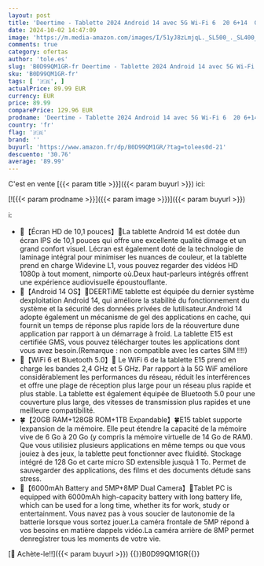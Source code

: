 ```yaml
---
layout: post
title: 'Deertime - Tablette 2024 Android 14 avec 5G Wi-Fi 6  20 6+14  Go RAM +128Go ROM /1TB  Tablette Tactile avec 8+5MP   BT 5.0  8 cœurs  6000mAh  2 en 1 Tablette 10 Pouces avec Clavier et Souris et Cas - Noir'
date: 2024-10-02 14:47:09
image: 'https://m.media-amazon.com/images/I/51yJ8zLmjqL._SL500_._SL400_.jpg'
comments: true
category: ofertas
author: 'tole.es'
slug: 'B0D99QM1GR-fr Deertime - Tablette 2024 Android 14 avec 5G Wi-Fi 6 20...'
sku: 'B0D99QM1GR-fr'
tags: [ '🇫🇷', ]
actualPrice: 89.99 EUR
currency: EUR
price: 89.99
comparePrice: 129.96 EUR
prodname: 'Deertime - Tablette 2024 Android 14 avec 5G Wi-Fi 6  20 6+14  Go RAM +128Go ROM /1TB  Tablette Tactile avec 8+5MP   BT 5.0  8 cœurs  6000mAh  2 en 1 Tablette 10 Pouces avec Clavier et Souris et Cas - Noir'
country: 'fr'
flag: '🇫🇷'
brand: ''
buyurl: 'https://www.amazon.fr/dp/B0D99QM1GR/?tag=tolees0d-21'
descuento: '30.76'
average: '89.99'
---
```


C'est en vente [{{< param title >}}]({{< param buyurl >}}) ici:

[![{{< param prodname >}}]({{< param image >}})]({{< param buyurl >}})

ℹ️:

- 🌲【Écran HD de 10,1 pouces】🌲La tablette Android 14 est dotée dun écran IPS de 10,1 pouces qui offre une excellente qualité dimage et un grand confort visuel. Lécran est également doté de la technologie de laminage intégral pour minimiser les nuances de couleur, et la tablette prend en charge Widevine L1, vous pouvez regarder des vidéos HD 1080p à tout moment, nimporte où.Deux haut-parleurs intégrés offrent une expérience audiovisuelle époustouflante.
- 🌿【Android 14 OS】🌿DEERTiME tablette est équipée du dernier système dexploitation Android 14, qui améliore la stabilité du fonctionnement du système et la sécurité des données privées de lutilisateur.Android 14 adopte également un mécanisme de gel des applications en cache, qui fournit un temps de réponse plus rapide lors de la réouverture dune application par rapport à un démarrage à froid. La tablette E15 est certifiée GMS, vous pouvez télécharger toutes les applications dont vous avez besoin.(Remarque : non compatible avec les cartes SIM !!!!)
- 🌴【WiFi 6 et Bluetooth 5.0】🌴 Le WiFi 6 de la tablette E15 prend en charge les bandes 2,4 GHz et 5 GHz. Par rapport à la 5G WiF améliore considérablement les performances du réseau, réduit les interférences et offre une plage de réception plus large pour un réseau plus rapide et plus stable. La tablette est également équipée de Bluetooth 5.0 pour une couverture plus large, des vitesses de transmission plus rapides et une meilleure compatibilité.
- 🍀【20GB RAM+128GB ROM+1TB Expandable】🍀E15 tablet supporte lexpansion de la mémoire. Elle peut étendre la capacité de la mémoire vive de 6 Go à 20 Go (y compris la mémoire virtuelle de 14 Go de RAM). Que vous utilisiez plusieurs applications en même temps ou que vous jouiez à des jeux, la tablette peut fonctionner avec fluidité. Stockage intégré de 128 Go et carte micro SD extensible jusquà 1 To. Permet de sauvegarder des applications, des films et des documents détude sans stress.
- 🌳【6000mAh Battery and 5MP+8MP Dual Camera】🌳Tablet PC is equipped with 6000mAh high-capacity battery with long battery life, which can be used for a long time, whether its for work, study or entertainment. Vous navez pas à vous soucier de lautonomie de la batterie lorsque vous sortez jouer.La caméra frontale de 5MP répond à vos besoins en matière dappels vidéo.La caméra arrière de 8MP permet denregistrer tous les moments de votre vie.

[🛒 Achète-le!!]({{< param buyurl >}})
{{<world>}}B0D99QM1GR{{</world>}}
